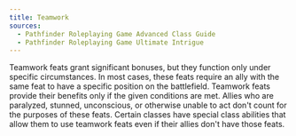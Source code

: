 ```yaml
---
title: Teamwork
sources:
  - Pathfinder Roleplaying Game Advanced Class Guide
  - Pathfinder Roleplaying Game Ultimate Intrigue
---
```


Teamwork feats grant significant bonuses, but they function only under specific circumstances. In most cases, these feats require an ally with the same feat to have a specific position on the battlefield. Teamwork feats provide their benefits only if the given conditions are met. Allies who are paralyzed, stunned, unconscious, or otherwise unable to act don't count for the purposes of these feats. Certain classes have special class abilities that allow them to use teamwork feats even if their allies don't have those feats.
